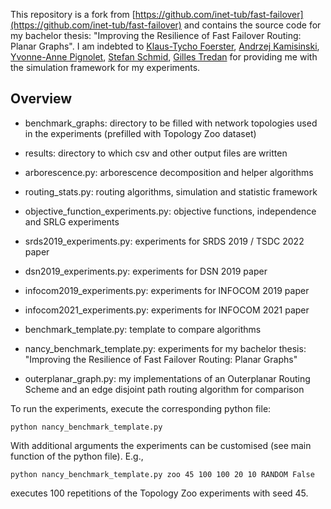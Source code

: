 This repository is a fork from [https://github.com/inet-tub/fast-failover](https://github.com/inet-tub/fast-failover) and contains the source code for my bachelor thesis: "Improving the Resilience of Fast Failover Routing: Planar Graphs". 
I am indebted to [Klaus-Tycho Foerster](https://ktfoerster.github.io/), [Andrzej Kamisinski](https://home.agh.edu.pl/~andrzejk/), [Yvonne-Anne Pignolet](http://yvonneanne.pignolet.ch/), [Stefan Schmid](https://www.inet.tu-berlin.de/menue/people/profs0/stefan/), [Gilles Tredan](https://homepages.laas.fr/gtredan/) for providing me with the simulation framework for my experiments.  

## Overview

* benchmark_graphs: directory to be filled with network topologies used in the experiments (prefilled with Topology Zoo dataset)
* results: directory to which csv and other output files are written

* arborescence.py: arborescence decomposition and helper algorithms
* routing_stats.py: routing algorithms, simulation and statistic framework
* objective_function_experiments.py: objective functions, independence and SRLG experiments
* srds2019_experiments.py: experiments for SRDS 2019 / TSDC 2022 paper
* dsn2019_experiments.py: experiments for DSN 2019 paper
* infocom2019_experiments.py: experiments for INFOCOM 2019 paper
* infocom2021_experiments.py: experiments for INFOCOM 2021 paper
* benchmark_template.py: template to compare algorithms
* nancy_benchmark_template.py: experiments for my bachelor thesis: "Improving the Resilience of Fast Failover Routing: Planar Graphs"
* outerplanar_graph.py: my implementations of an Outerplanar Routing Scheme and an edge disjoint path routing algorithm for comparison

To run the experiments, execute the corresponding python file:
```
python nancy_benchmark_template.py
```
With additional arguments the experiments can be customised (see main function of the python file). E.g., 
```
python nancy_benchmark_template.py zoo 45 100 100 20 10 RANDOM False
```
executes 100 repetitions of the Topology Zoo experiments with seed 45.
